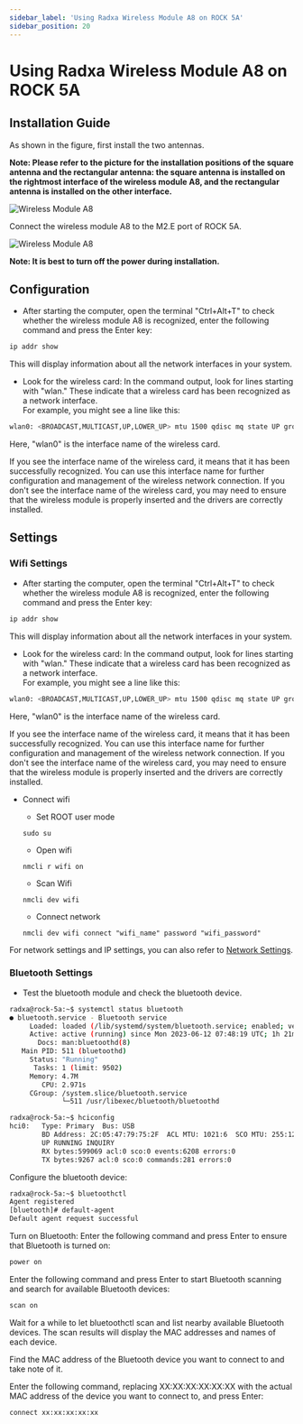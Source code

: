 ```yaml
---
sidebar_label: 'Using Radxa Wireless Module A8 on ROCK 5A'
sidebar_position: 20
---
```


# Using Radxa Wireless Module A8 on ROCK 5A

## Installation Guide

As shown in the figure, first install the two antennas.

**Note: Please refer to the picture for the installation positions of the square antenna and the rectangular antenna: the square antenna is installed on the rightmost interface of the wireless module A8, and the rectangular antenna is installed on the other interface.**

![Wireless Module A8](/img/accessories/wireless-a8-1.webp)

Connect the wireless module A8 to the M2.E port of ROCK 5A.

![Wireless Module A8](/img/accessories/wireless-a8-2.webp)

**Note: It is best to turn off the power during installation.**

## Configuration

- After starting the computer, open the terminal "Ctrl+Alt+T" to check whether the wireless module A8 is recognized, enter the following command and press the Enter key:
```bash
ip addr show
```
This will display information about all the network interfaces in your system.


- Look for the wireless card: In the command output, look for lines starting with "wlan." These indicate that a wireless card has been recognized as a network interface.  
  For example, you might see a line like this:

```bash
wlan0: <BROADCAST,MULTICAST,UP,LOWER_UP> mtu 1500 qdisc mq state UP group default qlen 1000
```
Here, "wlan0" is the interface name of the wireless card.

If you see the interface name of the wireless card, it means that it has been successfully recognized. You can use this interface name for further configuration and management of the wireless network connection. If you don't see the interface name of the wireless card, you may need to ensure that the wireless module is properly inserted and the drivers are correctly installed.



## Settings

### Wifi Settings

- After starting the computer, open the terminal "Ctrl+Alt+T" to check whether the wireless module A8 is recognized, enter the following command and press the Enter key:
```bash
ip addr show
```
This will display information about all the network interfaces in your system.


- Look for the wireless card: In the command output, look for lines starting with "wlan." These indicate that a wireless card has been recognized as a network interface.  
  For example, you might see a line like this:

```bash
wlan0: <BROADCAST,MULTICAST,UP,LOWER_UP> mtu 1500 qdisc mq state UP group default qlen 1000
```
 
Here, "wlan0" is the interface name of the wireless card.

If you see the interface name of the wireless card, it means that it has been successfully recognized. You can use this interface name for further configuration and management of the wireless network connection. If you don't see the interface name of the wireless card, you may need to ensure that the wireless module is properly inserted and the drivers are correctly installed.

- Connect wifi
  
  - Set ROOT user mode
  
  ``` 
  sudo su
  ```
  
  - Open wifi  
  
  ``` 
  nmcli r wifi on
  ``` 

  - Scan Wifi 
  
  ```
  nmcli dev wifi
  ```
   
  - Connect network 

  ```
  nmcli dev wifi connect "wifi_name" password "wifi_password"
  ```

For network settings and IP settings, you can also refer to [Network Settings](https://docs.radxa.com/radxa-os/network).

### Bluetooth Settings


- Test the bluetooth module and check the bluetooth device.
```bash
radxa@rock-5a:~$ systemctl status bluetooth
● bluetooth.service - Bluetooth service
     Loaded: loaded (/lib/systemd/system/bluetooth.service; enabled; vendor preset: enabled)
     Active: active (running) since Mon 2023-06-12 07:48:19 UTC; 1h 21min ago
       Docs: man:bluetoothd(8)
   Main PID: 511 (bluetoothd)
     Status: "Running"
      Tasks: 1 (limit: 9502)
     Memory: 4.7M
        CPU: 2.971s
     CGroup: /system.slice/bluetooth.service
             └─511 /usr/libexec/bluetooth/bluetoothd

radxa@rock-5a:~$ hciconfig
hci0:   Type: Primary  Bus: USB
        BD Address: 2C:05:47:79:75:2F  ACL MTU: 1021:6  SCO MTU: 255:12
        UP RUNNING INQUIRY
        RX bytes:599069 acl:0 sco:0 events:6208 errors:0
        TX bytes:9267 acl:0 sco:0 commands:281 errors:0             
```


Configure the bluetooth device:   
```bash
radxa@rock-5a:~$ bluetoothctl
Agent registered
[bluetooth]# default-agent
Default agent request successful
```


Turn on Bluetooth: Enter the following command and press Enter to ensure that Bluetooth is turned on:
```bash
power on 
```

Enter the following command and press Enter to start Bluetooth scanning and search for available Bluetooth devices:  
```bash
scan on 
```


Wait for a while to let bluetoothctl scan and list nearby available Bluetooth devices. The scan results will display the MAC addresses and names of each device.  

Find the MAC address of the Bluetooth device you want to connect to and take note of it.  

Enter the following command, replacing XX:XX:XX:XX:XX:XX with the actual MAC address of the device you want to connect to, and press Enter:

```bash
connect xx:xx:xx:xx:xx
```
